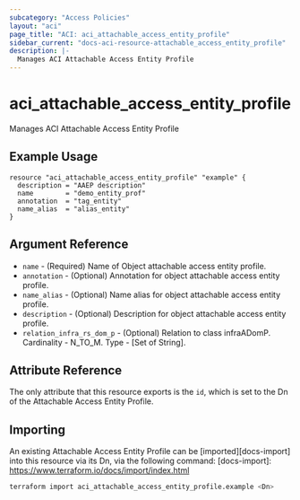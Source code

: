 ```yaml
---
subcategory: "Access Policies"
layout: "aci"
page_title: "ACI: aci_attachable_access_entity_profile"
sidebar_current: "docs-aci-resource-attachable_access_entity_profile"
description: |-
  Manages ACI Attachable Access Entity Profile
---
```


# aci_attachable_access_entity_profile #

Manages ACI Attachable Access Entity Profile

## Example Usage ##

```hcl
resource "aci_attachable_access_entity_profile" "example" {
  description = "AAEP description"
  name        = "demo_entity_prof"
  annotation  = "tag_entity"
  name_alias  = "alias_entity"
}
```

## Argument Reference ##

* `name` - (Required) Name of Object attachable access entity profile.
* `annotation` - (Optional) Annotation for object attachable access entity profile.
* `name_alias` - (Optional) Name alias for object attachable access entity profile.
* `description` - (Optional) Description for object attachable access entity profile.
* `relation_infra_rs_dom_p` - (Optional) Relation to class infraADomP. Cardinality - N_TO_M. Type - [Set of String].

## Attribute Reference ##

The only attribute that this resource exports is the `id`, which is set to the
Dn of the Attachable Access Entity Profile.

## Importing ##

An existing Attachable Access Entity Profile can be [imported][docs-import] into this resource via its Dn, via the following command:
[docs-import]: <https://www.terraform.io/docs/import/index.html>

```bash
terraform import aci_attachable_access_entity_profile.example <Dn>
```
